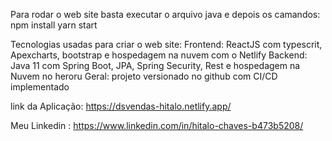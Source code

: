 Para rodar o web site basta executar o arquivo java e depois os camandos: 
npm install
yarn start

Tecnologias usadas para criar o web site:
Frontend: ReactJS com typescrit, Apexcharts, bootstrap e hospedagem na nuvem com o Netlify
Backend: Java 11 com Spring Boot, JPA, Spring Security, Rest e hospedagem na Nuvem no heroru
Geral: projeto versionado no github com CI/CD implementado

link da Aplicação:
<https://dsvendas-hitalo.netlify.app/>


Meu Linkedin : <https://www.linkedin.com/in/hitalo-chaves-b473b5208/>
